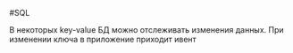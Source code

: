 #SQL 

В некоторых key-value БД можно отслеживать изменения данных. При изменении ключа в приложение приходит ивент